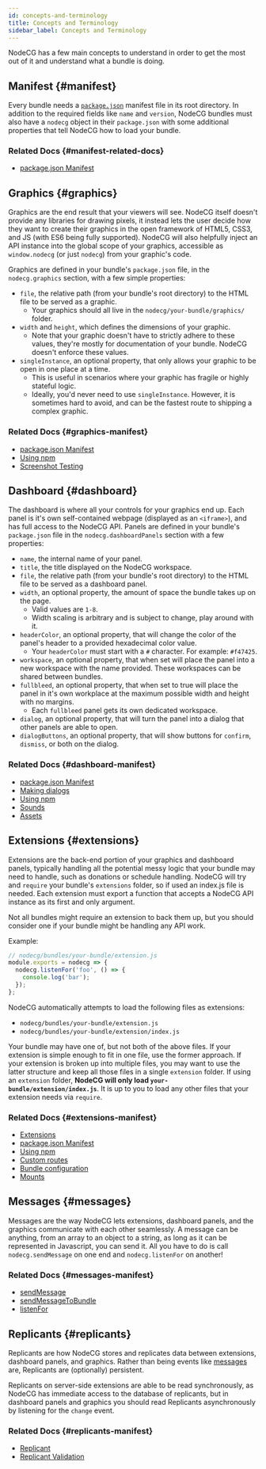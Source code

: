 ```yaml
---
id: concepts-and-terminology
title: Concepts and Terminology
sidebar_label: Concepts and Terminology
---
```


NodeCG has a few main concepts to understand in order to get the most out of it and understand what a bundle is doing.

## Manifest {#manifest}

Every bundle needs a [`package.json`](https://docs.npmjs.com/files/package.json) manifest file in its root directory. In addition to the required fields like `name` and `version`, NodeCG bundles must also have a `nodecg` object in their `package.json` with some additional properties that tell NodeCG how to load your bundle.

### Related Docs {#manifest-related-docs}

- [package.json Manifest](manifest.md)

## Graphics {#graphics}

Graphics are the end result that your viewers will see. NodeCG itself doesn't provide any libraries for drawing pixels, it instead lets the user decide how they want to create their graphics in the open framework of HTML5, CSS3, and JS (with ES6 being fully supported). NodeCG will also helpfully inject an API instance into the global scope of your graphics, accessible as `window.nodecg` (or just `nodecg`) from your graphic's code.

Graphics are defined in your bundle's `package.json` file, in the `nodecg.graphics` section, with a few simple properties:

- `file`, the relative path (from your bundle's root directory) to the HTML file to be served as a graphic.
  - Your graphics should all live in the `nodecg/your-bundle/graphics/` folder.
- `width` and `height`, which defines the dimensions of your graphic.
  - Note that your graphic doesn't have to strictly adhere to these values, they're mostly for documentation of your bundle. NodeCG doesn't enforce these values.
- `singleInstance`, an optional property, that only allows your graphic to be open in one place at a time.
  - This is useful in scenarios where your graphic has fragile or highly stateful logic.
  - Ideally, you'd never need to use `singleInstance`. However, it is sometimes hard to avoid, and can be the fastest route to shipping a complex graphic.

### Related Docs {#graphics-manifest}

- [package.json Manifest](manifest.md)
- [Using npm](using-npm.md)
- [Screenshot Testing](screenshot-testing.md)

## Dashboard {#dashboard}

The dashboard is where all your controls for your graphics end up. Each panel is it's own self-contained webpage (displayed as an `<iframe>`), and has full access to the NodeCG API. Panels are defined in your bundle's `package.json` file in the `nodecg.dashboardPanels` section with a few properties:

- `name`, the internal name of your panel.
- `title`, the title displayed on the NodeCG workspace.
- `file`, the relative path (from your bundle's root directory) to the HTML file to be served as a dashboard panel.
- `width`, an optional property, the amount of space the bundle takes up on the page.
  - Valid values are `1-8`.
  - Width scaling is arbitrary and is subject to change, play around with it.
- `headerColor`, an optional property, that will change the color of the panel's header to a provided hexadecimal color value.
  - Your `headerColor` must start with a `#` character. For example: `#f47425`.
- `workspace`, an optional property, that when set will place the panel into a new workspace with the name provided. These workspaces can be shared between bundles.
- `fullbleed`, an optional property, that when set to true will place the panel in it's own workplace at the maximum possible width and height with no margins.
  - Each `fullbleed` panel gets its own dedicated workspace.
- `dialog`, an optional property, that will turn the panel into a dialog that other panels are able to open.
- `dialogButtons`, an optional property, that will show buttons for `confirm`, `dismiss`, or both on the dialog.

### Related Docs {#dashboard-manifest}

- [package.json Manifest](manifest.md)
- [Making dialogs](making-dialogs.md)
- [Using npm](using-npm.md)
- [Sounds](sounds.md)
- [Assets](assets.md)

## Extensions {#extensions}

Extensions are the back-end portion of your graphics and dashboard panels, typically handling all the potential messy logic that your bundle may need to handle, such as donations or schedule handling. NodeCG will try and `require` your bundle's `extensions` folder, so if used an index.js file is needed. Each extension must export a function that accepts a NodeCG API instance as its first and only argument.

Not all bundles might require an extension to back them up, but you should consider one if your bundle might be handling any API work.

Example:

```js
// nodecg/bundles/your-bundle/extension.js
module.exports = nodecg => {
  nodecg.listenFor('foo', () => {
    console.log('bar');
  });
};
```

NodeCG automatically attempts to load the following files as extensions:

- `nodecg/bundles/your-bundle/extension.js`
- `nodecg/bundles/your-bundle/extension/index.js`

Your bundle may have one of, but not both of the above files. If your extension is simple enough to fit in one file,
use the former approach. If your extension is broken up into multiple files, you may want to use the latter structure
and keep all those files in a single `extension` folder. If using an `extension` folder, **NodeCG will only load `your-bundle/extension/index.js`**. It is up to you to load any other files that your extension needs via `require`.

### Related Docs {#extensions-manifest}

- [Extensions](classes/nodecg#extensions)
- [package.json Manifest](manifest.md)
- [Using npm](using-npm.md)
- [Custom routes](custom-routes.md)
- [Bundle configuration](bundle-configuration.md)
- [Mounts](mounts.md)

## Messages {#messages}

Messages are the way NodeCG lets extensions, dashboard panels, and the graphics communicate with each other seamlessly. A message can be anything, from an array to an object to a string, as long as it can be represented in Javascript, you can send it. All you have to do is call `nodecg.sendMessage` on one end and `nodecg.listenFor` on another!

### Related Docs {#messages-manifest}

- [sendMessage](classes/sendMessage)
- [sendMessageToBundle](classes/sendMessageToBundle)
- [listenFor](classes/listenFor)

## Replicants {#replicants}

Replicants are how NodeCG stores and replicates data between extensions, dashboard panels, and graphics. Rather than being events like [messages](#messages) are, Replicants are (optionally) persistent.

Replicants on server-side extensions are able to be read synchronously, as NodeCG has immediate access to the database of replicants, but in dashboard panels and graphics you should read Replicants asynchronously by listening for the `change` event.

### Related Docs {#replicants-manifest}

- [Replicant](classes/replicant)
- [Replicant Validation](replicant-schemas.md)
